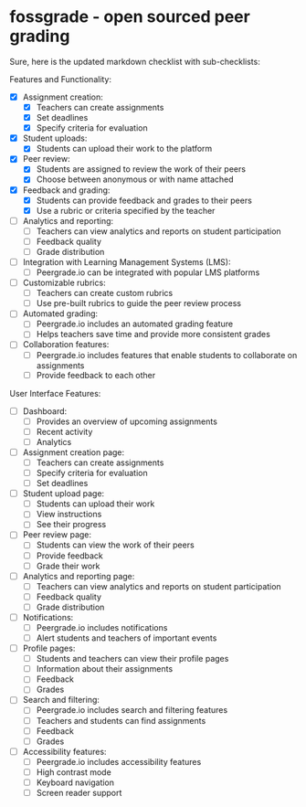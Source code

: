 # fossgrade - open sourced peer grading

Sure, here is the updated markdown checklist with sub-checklists:

Features and Functionality:

- [x] Assignment creation:
  - [x] Teachers can create assignments
  - [x] Set deadlines
  - [x] Specify criteria for evaluation
- [x] Student uploads:
  - [x] Students can upload their work to the platform
- [x] Peer review:
  - [x] Students are assigned to review the work of their peers
  - [x] Choose between anonymous or with name attached
- [x] Feedback and grading:
  - [x] Students can provide feedback and grades to their peers
  - [x] Use a rubric or criteria specified by the teacher
- [ ] Analytics and reporting:
  - [ ] Teachers can view analytics and reports on student participation
  - [ ] Feedback quality
  - [ ] Grade distribution
- [ ] Integration with Learning Management Systems (LMS):
  - [ ] Peergrade.io can be integrated with popular LMS platforms
- [ ] Customizable rubrics:
  - [ ] Teachers can create custom rubrics
  - [ ] Use pre-built rubrics to guide the peer review process
- [ ] Automated grading:
  - [ ] Peergrade.io includes an automated grading feature
  - [ ] Helps teachers save time and provide more consistent grades
- [ ] Collaboration features:
  - [ ] Peergrade.io includes features that enable students to collaborate on assignments
  - [ ] Provide feedback to each other

User Interface Features:

- [ ] Dashboard:
  - [ ] Provides an overview of upcoming assignments
  - [ ] Recent activity
  - [ ] Analytics
- [ ] Assignment creation page:
  - [ ] Teachers can create assignments
  - [ ] Specify criteria for evaluation
  - [ ] Set deadlines
- [ ] Student upload page:
  - [ ] Students can upload their work
  - [ ] View instructions
  - [ ] See their progress
- [ ] Peer review page:
  - [ ] Students can view the work of their peers
  - [ ] Provide feedback
  - [ ] Grade their work
- [ ] Analytics and reporting page:
  - [ ] Teachers can view analytics and reports on student participation
  - [ ] Feedback quality
  - [ ] Grade distribution
- [ ] Notifications:
  - [ ] Peergrade.io includes notifications
  - [ ] Alert students and teachers of important events
- [ ] Profile pages:
  - [ ] Students and teachers can view their profile pages
  - [ ] Information about their assignments
  - [ ] Feedback
  - [ ] Grades
- [ ] Search and filtering:
  - [ ] Peergrade.io includes search and filtering features
  - [ ] Teachers and students can find assignments
  - [ ] Feedback
  - [ ] Grades
- [ ] Accessibility features:
  - [ ] Peergrade.io includes accessibility features
  - [ ] High contrast mode
  - [ ] Keyboard navigation
  - [ ] Screen reader support
